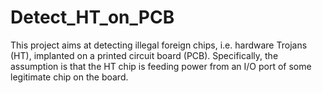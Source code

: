 # Detect_HT_on_PCB
This project aims at detecting illegal foreign chips, i.e. hardware Trojans (HT), implanted on a printed circuit board (PCB). Specifically, the assumption is that the HT chip is feeding power from an I/O port of some legitimate chip on the board.
